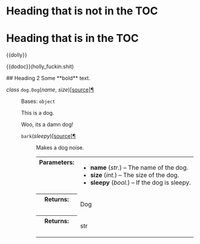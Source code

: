 <h1>Heading that is not in the TOC</h1>

# Heading that is in the TOC

{{dolly}}

{{dodoc}}(holly_fuckin.shit)

<div class="something" markdown="1">
  ## Heading 2
  Some **bold** text.
</div>

<dl class="class">
<dt id="dog.Dog">
<em class="property">class </em><code class="descclassname">dog.</code><code class="descname">Dog</code><span class="sig-paren">(</span><em>name</em>, <em>size</em><span class="sig-paren">)</span><a class="reference internal" href="_modules/dog.html#Dog"><span class="viewcode-link">[source]</span></a><a class="headerlink" href="#dog.Dog" title="Permalink to this definition">¶</a></dt>
<dd><p>Bases: <code class="xref py py-class docutils literal notranslate"><span class="pre">object</span></code></p>
<p>This is a dog.</p>
<p>Woo, its a damn dog!</p>
<dl class="method">
<dt id="dog.Dog.bark">
<code class="descname">bark</code><span class="sig-paren">(</span><em>sleepy</em><span class="sig-paren">)</span><a class="reference internal" href="_modules/dog.html#Dog.bark"><span class="viewcode-link">[source]</span></a><a class="headerlink" href="#dog.Dog.bark" title="Permalink to this definition">¶</a></dt>
<dd><p>Makes a dog noise.</p>
<table class="docutils field-list" frame="void" rules="none">
<colgroup><col class="field-name">
<col class="field-body">
</colgroup><tbody valign="top">
<tr class="field-odd field"><th class="field-name">Parameters:</th><td class="field-body"><ul class="first simple">
<li><strong>name</strong> (<em>str.</em>) – The name of the dog.</li>
<li><strong>size</strong> (<em>int.</em>) – The size of the dog.</li>
<li><strong>sleepy</strong> (<em>bool.</em>) – If the dog is sleepy.</li>
</ul>
</td>
</tr>
<tr class="field-even field"><th class="field-name">Returns:</th><td class="field-body"><p class="first">Dog</p>
</td>
</tr>
<tr class="field-odd field"><th class="field-name">Returns:</th><td class="field-body"><p class="first last">str</p>
</td>
</tr>
</tbody>
</table>
</dd></dl>

</dd></dl>